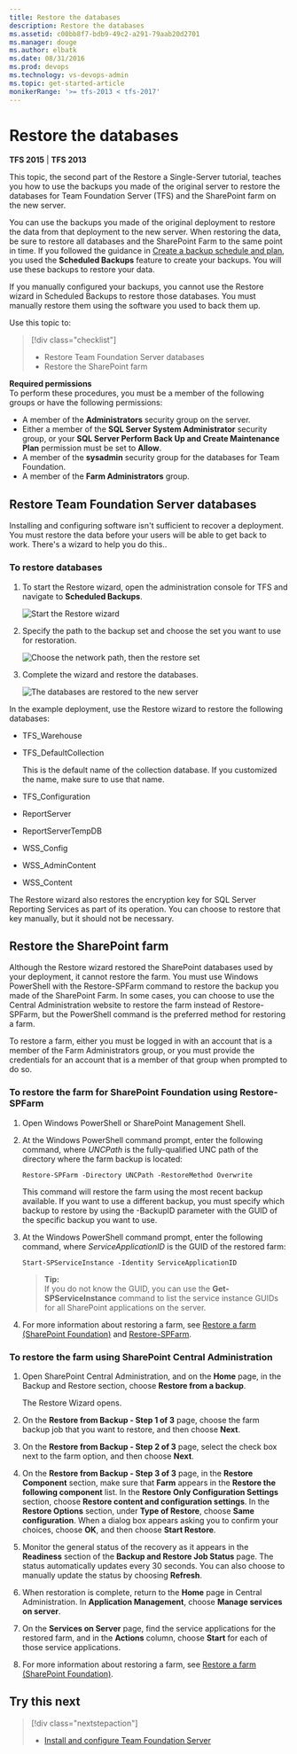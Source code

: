 ```yaml
---
title: Restore the databases
description: Restore the databases
ms.assetid: c00bb8f7-bdb9-49c2-a291-79aab20d2701
ms.manager: douge
ms.author: elbatk
ms.date: 08/31/2016
ms.prod: devops
ms.technology: vs-devops-admin
ms.topic: get-started-article
monikerRange: '>= tfs-2013 < tfs-2017'
---
```




# Restore the databases

**TFS 2015** | **TFS 2013**

This topic, the second part of the Restore a Single-Server tutorial, teaches you how to use the backups you made of the original server to restore the databases for Team Foundation Server (TFS) and the SharePoint farm on the new server.

You can use the backups you made of the original deployment to restore the data from that deployment to the new server. When restoring the data, be sure to restore all databases and the SharePoint Farm to the same point in time. If you followed the guidance in [Create a backup schedule and plan](config-backup-sched-plan.md), you used the **Scheduled Backups** feature to create your backups. You will use these backups to restore your data.

If you manually configured your backups, you cannot use the Restore wizard in Scheduled Backups to restore those databases. You must manually restore them using the software you used to back them up.

Use this topic to:

> [!div class="checklist"]
> * Restore Team Foundation Server databases
> * Restore the SharePoint farm

**Required permissions**  
To perform these procedures, you must be a member of the following groups or have the following permissions:  
-   A member of the **Administrators** security group on the server.  
-   Either a member of the **SQL Server System Administrator** security group, or your **SQL Server Perform Back Up and Create Maintenance Plan** permission must be set to **Allow**.  
-   A member of the **sysadmin** security group for the databases for Team Foundation.  
-   A member of the **Farm Administrators** group.

<a name="restore-tfs-dbs"></a>
## Restore Team Foundation Server databases

Installing and configuring software isn't sufficient to recover a deployment. You must restore the data before your users will be able to get back to work. There's a wizard to help you do this..

### To restore databases

1.  To start the Restore wizard, open the administration console for TFS and navigate to **Scheduled Backups**.

    ![Start the Restore wizard](../_img/ic654273.png)

2.  Specify the path to the backup set and choose the set you want to use for restoration.

    ![Choose the network path, then the restore set](../_img/ic664997.png)

3.  Complete the wizard and restore the databases.

    ![The databases are restored to the new server](../_img/ic664998.png)

In the example deployment, use the Restore wizard to restore the following databases:

-   TFS\_Warehouse  
-   TFS\_DefaultCollection

    This is the default name of the collection database. If you customized the name, make sure to use that name.
-   TFS\_Configuration  
-   ReportServer  
-   ReportServerTempDB  
-   WSS\_Config  
-   WSS\_AdminContent  
-   WSS\_Content

The Restore wizard also restores the encryption key for SQL Server Reporting Services as part of its operation. You can choose to restore that key manually, but it should not be necessary.

<a name="restore-sharept-farm"></a>
## Restore the SharePoint farm

Although the Restore wizard restored the SharePoint databases used by your deployment, it cannot restore the farm. You must use Windows PowerShell with the Restore-SPFarm command to restore the backup you made of the SharePoint Farm. In some cases, you can choose to use the Central Administration website to restore the farm instead of Restore-SPFarm, but the PowerShell command is the preferred method for restoring a farm.

To restore a farm, either you must be logged in with an account that is a member of the Farm Administrators group, or you must provide the credentials for an account that is a member of that group when prompted to do so.

### To restore the farm for SharePoint Foundation using Restore-SPFarm

1.  Open Windows PowerShell or SharePoint Management Shell.

2.  At the Windows PowerShell command prompt, enter the following command, where *UNCPath* is the fully-qualified UNC path of the directory where the farm backup is located:

    `Restore-SPFarm -Directory UNCPath -RestoreMethod Overwrite`

    This command will restore the farm using the most recent backup available. If you want to use a different backup, you must specify which backup to restore by using the -BackupID parameter with the GUID of the specific backup you want to use.

3.  At the Windows PowerShell command prompt, enter the following command, where *ServiceApplicationID* is the GUID of the restored farm:

    `Start-SPServiceInstance -Identity ServiceApplicationID`

    >**Tip:**  
    >If you do not know the GUID, you can use the **Get-SPServiceInstance** command to list the service instance GUIDs for all SharePoint applications on the server.

4.  For more information about restoring a farm, see [Restore a farm (SharePoint Foundation)](http://go.microsoft.com/fwlink/?LinkId=236093) and [Restore-SPFarm](http://go.microsoft.com/fwlink/?LinkId=236095).

### To restore the farm using SharePoint Central Administration

1.  Open SharePoint Central Administration, and on the **Home** page, in the Backup and Restore section, choose **Restore from a backup**.

    The Restore Wizard opens.

2.  On the **Restore from Backup - Step 1 of 3** page, choose the farm backup job that you want to restore, and then choose **Next**.

3.  On the **Restore from Backup - Step 2 of 3** page, select the check box next to the farm option, and then choose **Next**.

4.  On the **Restore from Backup - Step 3 of 3** page, in the **Restore Component** section, make sure that **Farm** appears in the **Restore the following component** list. In the **Restore Only Configuration Settings** section, choose **Restore content and configuration settings**. In the **Restore Options** section, under **Type of Restore**, choose **Same configuration**. When a dialog box appears asking you to confirm your choices, choose **OK**, and then choose **Start Restore**.

5.  Monitor the general status of the recovery as it appears in the **Readiness** section of the **Backup and Restore Job Status** page. The status automatically updates every 30 seconds. You can also choose to manually update the status by choosing **Refresh**.

6.  When restoration is complete, return to the **Home** page in Central Administration. In **Application Management**, choose **Manage services on server**.

7.  On the **Services on Server** page, find the service applications for the restored farm, and in the **Actions** column, choose **Start** for each of those service applications.

8.  For more information about restoring a farm, see [Restore a farm (SharePoint Foundation)](http://go.microsoft.com/fwlink/?LinkId=236093).

## Try this next

> [!div class="nextstepaction"]
> * [Install and configure Team Foundation Server](tut-single-svr-install-config-tfs.md) 
